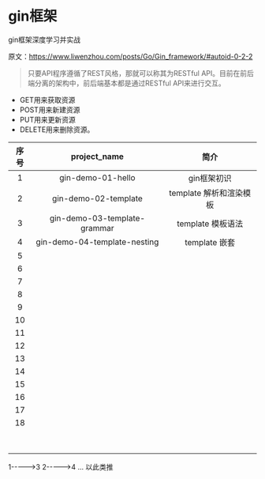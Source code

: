 # gin框架

gin框架深度学习并实战

原文：https://www.liwenzhou.com/posts/Go/Gin_framework/#autoid-0-2-2



> 只要API程序遵循了REST风格，那就可以称其为RESTful API。目前在前后端分离的架构中，前后端基本都是通过RESTful API来进行交互。

- GET用来获取资源	
- POST用来新建资源		
- PUT用来更新资源
- DELETE用来删除资源。

| 序号 |         project_name         |          简介           |
| :--: | :--------------------------: | :---------------------: |
|  1   |      gin-demo-01-hello       |       gin框架初识       |
|  2   |     gin-demo-02-template     | template 解析和渲染模板 |
|  3   | gin-demo-03-template-grammar |    template 模板语法    |
|  4   | gin-demo-04-template-nesting |      template 嵌套      |
|  5   |                              |                         |
|  6   |                              |                         |
|  7   |                              |                         |
|  8   |                              |                         |
|  9   |                              |                         |
|  10  |                              |                         |
|  11  |                              |                         |
|  12  |                              |                         |
|  13  |                              |                         |
|  14  |                              |                         |
|  15  |                              |                         |
|  16  |                              |                         |
|  17  |                              |                         |
|  18  |                              |                         |
|      |                              |                         |
|      |                              |                         |
|      |                              |                         |
|      |                              |                         |
|      |                              |                         |
|      |                              |                         |
|      |                              |                         |
|      |                              |                         |

1----->3
2----->4
...
以此类推